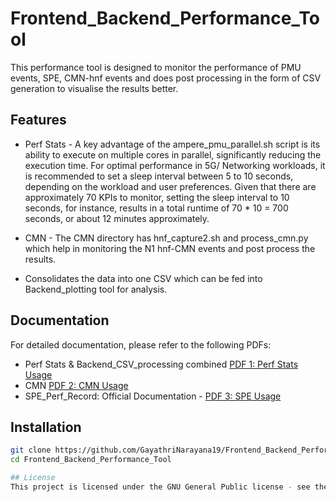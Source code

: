 # Frontend_Backend_Performance_Tool
This performance tool is designed to monitor the performance of PMU events, SPE, CMN-hnf events and does post processing in the form of CSV generation to visualise the results better. 
## Features

- Perf Stats -
A key advantage of the ampere_pmu_parallel.sh script is its ability to execute on multiple cores in parallel, significantly reducing the execution time. For optimal performance in 5G/ Networking workloads, it is recommended to set a sleep interval between 5 to 10 seconds, depending on the workload and user preferences. Given that there are approximately 70 KPIs to monitor, setting the sleep interval to 10 seconds, for instance, results in a total runtime of 70 * 10 = 700 seconds, or about 12 minutes approximately. 

- CMN -
The CMN directory has hnf_capture2.sh and process_cmn.py which help in monitoring the N1 hnf-CMN events and post process the results. 

- Consolidates the data into one CSV which can be fed into Backend_plotting tool for analysis.

## Documentation

For detailed documentation, please refer to the following PDFs:

- Perf Stats & Backend_CSV_processing combined [PDF 1: Perf Stats Usage](docs/pdf1.pdf)
- CMN [PDF 2: CMN Usage](docs/pdf2.pdf)
- SPE_Perf_Record: Official Documentation - 
[PDF 3: SPE Usage](docs/pdf3.pdf) 


## Installation

```bash
git clone https://github.com/GayathriNarayana19/Frontend_Backend_Performance_Tool/
cd Frontend_Backend_Performance_Tool

## License
This project is licensed under the GNU General Public license - see the LICENSE file for details.
